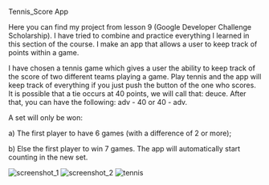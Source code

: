Tennis_Score App

Here you can find my project from lesson 9 (Google Developer Challenge Scholarship).
I have tried to combine and practice everything I learned in this section of the course. I make an app that allows a user to keep track of points within a game.

I have chosen a tennis game which gives a user the ability to keep track of the score of two different teams playing a game.
Play tennis and the app will keep track of everything if you just push the button of the one who scores.
It is possible that a tie occurs at 40 points, we will call that: deuce. After that, you can have the following: adv - 40 or 40 - adv.

A set will only be won:

a) The first player to have 6 games (with a difference of 2 or more);

b) Else the first player to win 7 games. The app will automatically start counting in the new set.

![screenshot_1](https://user-images.githubusercontent.com/33226462/38703732-f57fe59a-3e9b-11e8-982b-7035b4ddf0da.png)
![screenshot_2](https://user-images.githubusercontent.com/33226462/38703828-3edbc704-3e9c-11e8-97aa-209634bf17db.png)
![tennis](https://user-images.githubusercontent.com/33226462/38704135-4bdc78e4-3e9d-11e8-8153-8a26e30330b5.gif)


